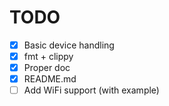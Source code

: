 # TODO

- [x] Basic device handling  
- [x] fmt + clippy  
- [x] Proper doc  
- [x] README.md  
- [ ] Add WiFi support (with example)  